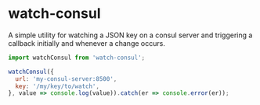 # watch-consul

A simple utility for watching a JSON key on a consul server and triggering a
callback initially and whenever a change occurs.

```js
import watchConsul from 'watch-consul';

watchConsul({
  url: 'my-consul-server:8500',
  key: '/my/key/to/watch',
}, value => console.log(value)).catch(er => console.error(er));
```
